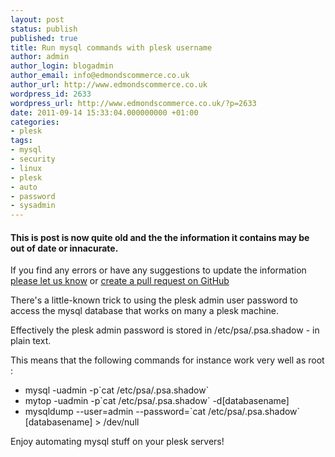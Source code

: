 ```yaml
---
layout: post
status: publish
published: true
title: Run mysql commands with plesk username
author: admin
author_login: blogadmin
author_email: info@edmondscommerce.co.uk
author_url: http://www.edmondscommerce.co.uk
wordpress_id: 2633
wordpress_url: http://www.edmondscommerce.co.uk/?p=2633
date: 2011-09-14 15:33:04.000000000 +01:00
categories:
- plesk
tags:
- mysql
- security
- linux
- plesk
- auto
- password
- sysadmin
---
```

<div class="oldpost"><h4>This is post is now quite old and the the information it contains may be out of date or innacurate.</h4>
<p>
If you find any errors or have any suggestions to update the information <a href="http://edmondscommerce.github.io/contact-us/index.html">please let us know</a>
or <a href="https://github.com/edmondscommerce/edmondscommerce.github.io">create a pull request on GitHub</a>
</p>
</div>
There's a little-known trick to using the plesk admin user password to access the mysql database that works on many a plesk machine.

Effectively the plesk admin password is stored in /etc/psa/.psa.shadow - in plain text.

This means that the following commands for instance work very well as root :
<ul>
	<li>mysql -uadmin -p`cat /etc/psa/.psa.shadow`</li>
	<li>mytop -uadmin -p`cat /etc/psa/.psa.shadow` -d[databasename]</li>
	<li>mysqldump --user=admin --password=`cat /etc/psa/.psa.shadow` [databasename] > /dev/null</li>
</ul>

Enjoy automating mysql stuff on your plesk servers! 
